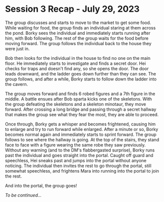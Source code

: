 # Session 3 Recap - July 29, 2023

The group discusses and starts to move to the market to get some food. While waiting for food, the group finds an individual staring at them across the pond. Borky sees the individual and immediately starts running after him, with Bob following. The rest of the group waits for the food before moving forward. The group follows the individual back to the house they were just in.

Bob then looks for the individual in the house to find no one on the main floor. He immediately starts to investigate and finds a secret door. Hei checks for traps and doesn't find any, so she opens the door. The door leads downward, and the ladder goes down further than they can see. The group follows, and after a while, Borky starts to follow down the ladder into the cavern.

The group moves forward and finds 6 robed figures and a 7th figure in the middle. A battle ensues after Bob sparta kicks one of the skeletons. With the group defeating the skeletons and a skeleton minotaur, they move forward. After crossing a long bridge and passing through a secret hallway that makes the group see what they fear the most, they are able to proceed.

Once through, Borky gets a whisper and becomes frightened, causing him to enlarge and try to run forward while enlarged. After a minute or so, Borky becomes normal again and immediately starts to sprint forward. The group follows to see where the hallway is going. At the top of the stairs, they stand face to face with a figure wearing the same robe they saw previously. Without any warning (and to the DM's flabbergasted surprise), Borky runs past the individual and goes straight into the portal. Caught off guard and speechless, Hei sneaks past and jumps into the portal without anyone noticing. The individual then invites the rest to go through the portal, still somewhat speechless, and frightens Mara into running into the portal to join the rest.

And into the portal, the group goes!

*To be continued...*
